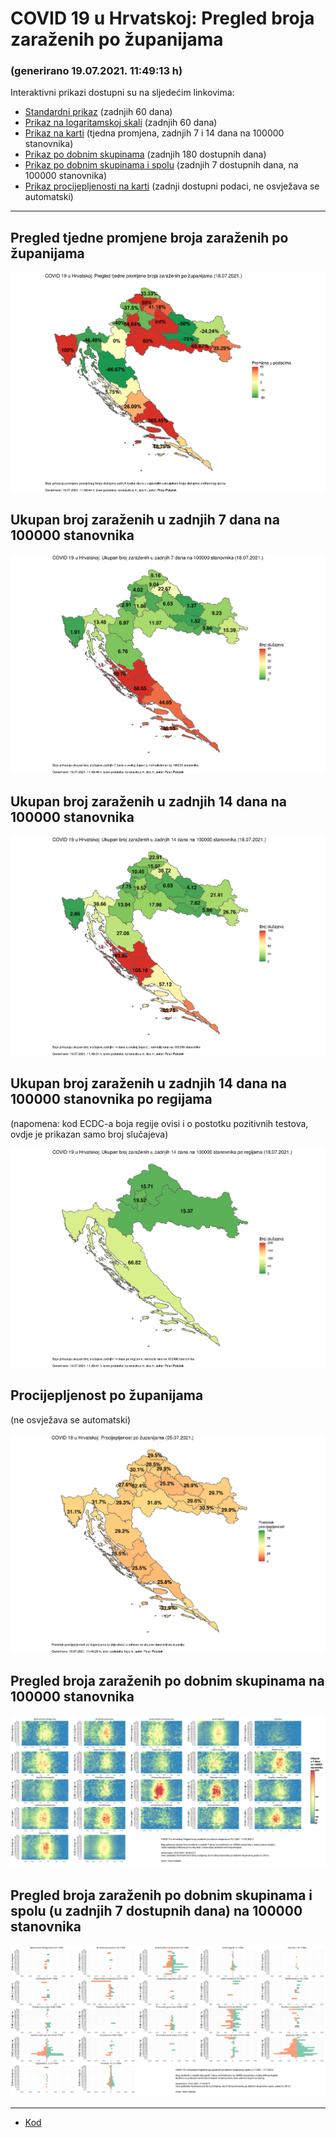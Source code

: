 # COVID 19 u Hrvatskoj: Pregled broja zaraženih po županijama

### (generirano 19.07.2021. 11:49:13 h)

Interaktivni prikazi dostupni su na sljedećim linkovima:

- [Standardni prikaz](html/index.html) (zadnjih 60 dana)
- [Prikaz na logaritamskoj skali](html/index_log.html) (zadnjih 60 dana)
- [Prikaz na karti](html/index_map.html) (tjedna promjena, zadnjih 7 i 14 dana na 100000 stanovnika)
- [Prikaz po dobnim skupinama](html/index_per_age.html) (zadnjih 180 dostupnih dana)
- [Prikaz po dobnim skupinama i spolu](html/index_pyramid.html) (zadnjih 7 dostupnih dana, na 100000 stanovnika)
- [Prikaz procijepljenosti na karti](html/index_vaccination.html) (zadnji dostupni podaci, ne osvježava se automatski)

-----

## Pregled tjedne promjene broja zaraženih po županijama

![](img/2021_07_18_map.png)

## Ukupan broj zaraženih u zadnjih 7 dana na 100000 stanovnika

![](img/2021_07_18_map_7_day_per_100k.png)

## Ukupan broj zaraženih u zadnjih 14 dana na 100000 stanovnika

![](img/2021_07_18_map_14_day_per_100k.png)

## Ukupan broj zaraženih u zadnjih 14 dana na 100000 stanovnika po regijama

(napomena: kod ECDC-a boja regije ovisi i o postotku pozitivnih testova, ovdje je prikazan samo broj slučajeva)

![](img/2021_07_18_map_14_day_per_100k_region.png)

## Procijepljenost po županijama

(ne osvježava se automatski)

![](img/2021_07_18_vaccination.png)

## Pregled broja zaraženih po dobnim skupinama na 100000 stanovnika

![](img/2021_07_18_per_age_group.png)

## Pregled broja zaraženih po dobnim skupinama i spolu (u zadnjih 7 dostupnih dana) na 100000 stanovnika

![](img/2021_07_18_pyramid.png)

-----

- [Kod](https://github.com/ppalasek/covid_plots_croatia)

